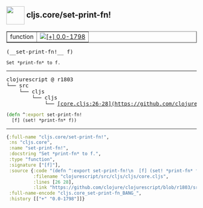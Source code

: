 ## <img width="48px" valign="middle" src="http://i.imgur.com/Hi20huC.png"> cljs.core/set-print-fn!

 <table border="1">
<tr>
<td>function</td>
<td><a href="https://github.com/cljsinfo/api-refs/tree/0.0-1798"><img valign="middle" alt="[+] 0.0-1798" src="https://img.shields.io/badge/+-0.0--1798-lightgrey.svg"></a> </td>
</tr>
</table>

 <samp>
(__set-print-fn!__ f)<br>
</samp>

```
Set *print-fn* to f.
```

---

 <pre>
clojurescript @ r1803
└── src
    └── cljs
        └── cljs
            └── <ins>[core.cljs:26-28](https://github.com/clojure/clojurescript/blob/r1803/src/cljs/cljs/core.cljs#L26-L28)</ins>
</pre>

```clj
(defn ^:export set-print-fn!
  [f] (set! *print-fn* f))
```


---

```clj
{:full-name "cljs.core/set-print-fn!",
 :ns "cljs.core",
 :name "set-print-fn!",
 :docstring "Set *print-fn* to f.",
 :type "function",
 :signature ["[f]"],
 :source {:code "(defn ^:export set-print-fn!\n  [f] (set! *print-fn* f))",
          :filename "clojurescript/src/cljs/cljs/core.cljs",
          :lines [26 28],
          :link "https://github.com/clojure/clojurescript/blob/r1803/src/cljs/cljs/core.cljs#L26-L28"},
 :full-name-encode "cljs.core_set-print-fn_BANG_",
 :history [["+" "0.0-1798"]]}

```
